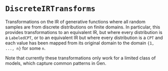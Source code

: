 # `DiscreteIRTransforms`

Transformations on the IR of generative functions where all random samples
are from discrete distributions on finite domains.
In particular, this provides transformations to an equivalent IR,
but where every distribution is a `LabeledCPT`, or to an equivalent IR
but where every distribution is a `CPT` and each value has been mapped
from its original domain to the domain `{1, ..., n}` for some `n`.

Note that currently these transformations only work for a limited class of
models, which capture common patterns in Gen.
